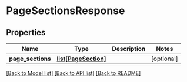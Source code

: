 # PageSectionsResponse

## Properties
Name | Type | Description | Notes
------------ | ------------- | ------------- | -------------
**page_sections** | [**list[PageSection]**](PageSection.md) |  | [optional] 

[[Back to Model list]](../README.md#documentation-for-models) [[Back to API list]](../README.md#documentation-for-api-endpoints) [[Back to README]](../README.md)


